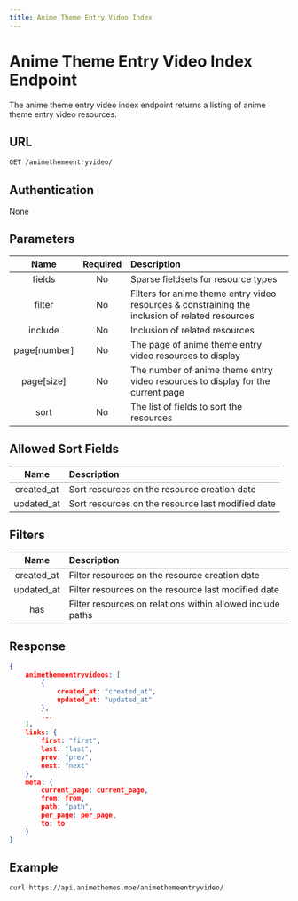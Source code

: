 ```yaml
---
title: Anime Theme Entry Video Index
---
```


# Anime Theme Entry Video Index Endpoint

The anime theme entry video index endpoint returns a listing of anime theme entry video resources.

## URL

```sh
GET /animethemeentryvideo/
```

## Authentication

None

## Parameters

| Name         | Required | Description                                                                                     |
| :----------: | :------: | :---------------------------------------------------------------------------------------------- |
| fields       | No       | Sparse fieldsets for resource types                                                             |
| filter       | No       | Filters for anime theme entry video resources & constraining the inclusion of related resources |
| include      | No       | Inclusion of related resources                                                                  |
| page[number] | No       | The page of anime theme entry video resources to display                                        |
| page[size]   | No       | The number of anime theme entry video resources to display for the current page                 |
| sort         | No       | The list of fields to sort the resources                                                        |

## Allowed Sort Fields

|    Name    | Description                                       |
| :--------: | :------------------------------------------------ |
| created_at | Sort resources on the resource creation date      |
| updated_at | Sort resources on the resource last modified date |

## Filters

|    Name    | Description                                                |
| :--------: | :--------------------------------------------------------- |
| created_at | Filter resources on the resource creation date             |
| updated_at | Filter resources on the resource last modified date        |
| has        | Filter resources on relations within allowed include paths |

## Response

```json
{
    animethemeentryvideos: [
        {
            created_at: "created_at",
            updated_at: "updated_at"
        },
        ...
    ],
    links: {
        first: "first",
        last: "last",
        prev: "prev",
        next: "next"
    },
    meta: {
        current_page: current_page,
        from: from,
        path: "path",
        per_page: per_page,
        to: to
    }
}
```

## Example

```bash
curl https://api.animethemes.moe/animethemeentryvideo/
```
